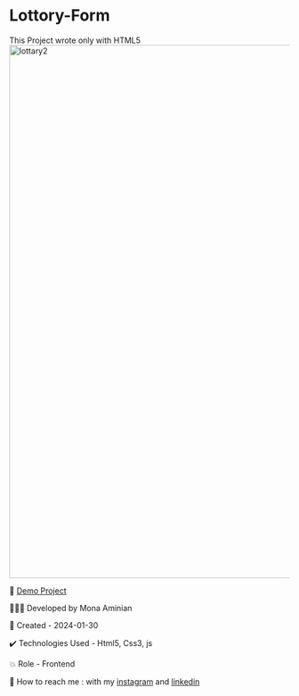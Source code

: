 # Lottory-Form
 This Project wrote only with HTML5
<img width="956" alt="lottary2" src="https://github.com/Moniia/Lottory-Form/assets/155805252/70253121-9635-496c-ba48-4a4136347484">

🔗 [Demo Project](https://moniia.github.io/Lottory-Form/)

👩🏻‍💻 Developed by Mona Aminian

📆 Created - 2024-01-30

✔️ Technologies Used - Html5, Css3, js

💥 Role - Frontend

📲 How to reach me : with my [instagram](https://www.instagram.com/mona.aminian.web) and [linkedin](https://www.linkedin.com/in/mona-aminian-119427169)

